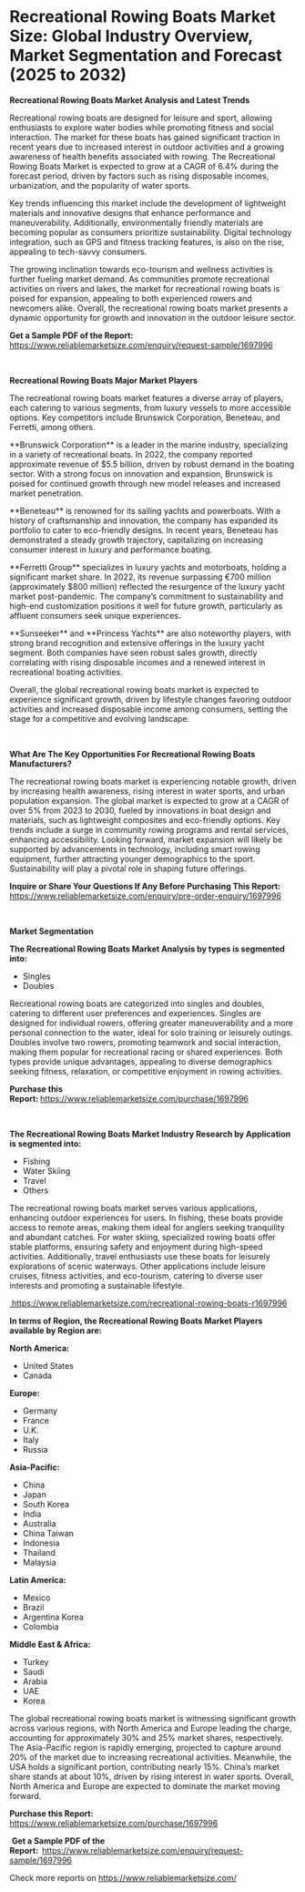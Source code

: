 <p><h1>Recreational Rowing Boats Market Size: Global Industry Overview, Market Segmentation and Forecast (2025 to 2032)</h1></p><p><strong>Recreational Rowing Boats Market Analysis and Latest Trends</strong></p>
<p><p>Recreational rowing boats are designed for leisure and sport, allowing enthusiasts to explore water bodies while promoting fitness and social interaction. The market for these boats has gained significant traction in recent years due to increased interest in outdoor activities and a growing awareness of health benefits associated with rowing. The Recreational Rowing Boats Market is expected to grow at a CAGR of 6.4% during the forecast period, driven by factors such as rising disposable incomes, urbanization, and the popularity of water sports.</p><p>Key trends influencing this market include the development of lightweight materials and innovative designs that enhance performance and maneuverability. Additionally, environmentally friendly materials are becoming popular as consumers prioritize sustainability. Digital technology integration, such as GPS and fitness tracking features, is also on the rise, appealing to tech-savvy consumers.</p><p>The growing inclination towards eco-tourism and wellness activities is further fueling market demand. As communities promote recreational activities on rivers and lakes, the market for recreational rowing boats is poised for expansion, appealing to both experienced rowers and newcomers alike. Overall, the recreational rowing boats market presents a dynamic opportunity for growth and innovation in the outdoor leisure sector.</p></p>
<p><strong>Get a Sample PDF of the Report:&nbsp;</strong> <a href="https://www.reliablemarketsize.com/enquiry/request-sample/1697996?utm_campaign=2936&utm_medium=2&utm_source=Github&utm_content=ia&utm_term=30032025&utm_id=recreational-rowing-boats">https://www.reliablemarketsize.com/enquiry/request-sample/1697996</a></p>
<p>&nbsp;</p>
<p><strong>Recreational Rowing Boats Major Market Players</strong></p>
<p><p>The recreational rowing boats market features a diverse array of players, each catering to various segments, from luxury vessels to more accessible options. Key competitors include Brunswick Corporation, Beneteau, and Ferretti, among others. </p><p>**Brunswick Corporation** is a leader in the marine industry, specializing in a variety of recreational boats. In 2022, the company reported approximate revenue of $5.5 billion, driven by robust demand in the boating sector. With a strong focus on innovation and expansion, Brunswick is poised for continued growth through new model releases and increased market penetration.</p><p>**Beneteau** is renowned for its sailing yachts and powerboats. With a history of craftsmanship and innovation, the company has expanded its portfolio to cater to eco-friendly designs. In recent years, Beneteau has demonstrated a steady growth trajectory, capitalizing on increasing consumer interest in luxury and performance boating.</p><p>**Ferretti Group** specializes in luxury yachts and motorboats, holding a significant market share. In 2022, its revenue surpassing €700 million (approximately $800 million) reflected the resurgence of the luxury yacht market post-pandemic. The company’s commitment to sustainability and high-end customization positions it well for future growth, particularly as affluent consumers seek unique experiences.</p><p>**Sunseeker** and **Princess Yachts** are also noteworthy players, with strong brand recognition and extensive offerings in the luxury yacht segment. Both companies have seen robust sales growth, directly correlating with rising disposable incomes and a renewed interest in recreational boating activities.</p><p>Overall, the global recreational rowing boats market is expected to experience significant growth, driven by lifestyle changes favoring outdoor activities and increased disposable income among consumers, setting the stage for a competitive and evolving landscape.</p></p>
<p>&nbsp;</p>
<p><strong>What Are The Key Opportunities For Recreational Rowing Boats Manufacturers?</strong></p>
<p><p>The recreational rowing boats market is experiencing notable growth, driven by increasing health awareness, rising interest in water sports, and urban population expansion. The global market is expected to grow at a CAGR of over 5% from 2023 to 2030, fueled by innovations in boat design and materials, such as lightweight composites and eco-friendly options. Key trends include a surge in community rowing programs and rental services, enhancing accessibility. Looking forward, market expansion will likely be supported by advancements in technology, including smart rowing equipment, further attracting younger demographics to the sport. Sustainability will play a pivotal role in shaping future offerings.</p></p>
<p><strong>Inquire or Share Your Questions If Any Before Purchasing This Report:</strong> <a href="https://www.reliablemarketsize.com/enquiry/pre-order-enquiry/1697996?utm_campaign=2936&utm_medium=2&utm_source=Github&utm_content=ia&utm_term=30032025&utm_id=recreational-rowing-boats">https://www.reliablemarketsize.com/enquiry/pre-order-enquiry/1697996</a></p>
<p>&nbsp;</p>
<p><strong>Market Segmentation</strong></p>
<p><strong>The Recreational Rowing Boats Market Analysis by types is segmented into:</strong></p>
<p><ul><li>Singles</li><li>Doubles</li></ul></p>
<p><p>Recreational rowing boats are categorized into singles and doubles, catering to different user preferences and experiences. Singles are designed for individual rowers, offering greater maneuverability and a more personal connection to the water, ideal for solo training or leisurely outings. Doubles involve two rowers, promoting teamwork and social interaction, making them popular for recreational racing or shared experiences. Both types provide unique advantages, appealing to diverse demographics seeking fitness, relaxation, or competitive enjoyment in rowing activities.</p></p>
<p><strong>Purchase this Report:&nbsp;</strong><a href="https://www.reliablemarketsize.com/purchase/1697996?utm_campaign=2936&utm_medium=2&utm_source=Github&utm_content=ia&utm_term=30032025&utm_id=recreational-rowing-boats">https://www.reliablemarketsize.com/purchase/1697996</a></p>
<p>&nbsp;</p>
<p><strong>The Recreational Rowing Boats Market Industry Research by Application is segmented into:</strong></p>
<p><ul><li>Fishing</li><li>Water Skiing</li><li>Travel</li><li>Others</li></ul></p>
<p><p>The recreational rowing boats market serves various applications, enhancing outdoor experiences for users. In fishing, these boats provide access to remote areas, making them ideal for anglers seeking tranquility and abundant catches. For water skiing, specialized rowing boats offer stable platforms, ensuring safety and enjoyment during high-speed activities. Additionally, travel enthusiasts use these boats for leisurely explorations of scenic waterways. Other applications include leisure cruises, fitness activities, and eco-tourism, catering to diverse user interests and promoting a sustainable lifestyle.</p></p>
<p><a href="https://www.reliablemarketsize.com/recreational-rowing-boats-r1697996?utm_campaign=2936&utm_medium=2&utm_source=Github&utm_content=ia&utm_term=30032025&utm_id=recreational-rowing-boats">&nbsp;https://www.reliablemarketsize.com/recreational-rowing-boats-r1697996</a></p>
<p><strong>In terms of Region, the Recreational Rowing Boats Market Players available by Region are:</strong></p>
<p>
    <p> <strong> North America: </strong>
        <ul>
            <li>United States</li>
            <li>Canada</li>
        </ul>
        </p> 
    <p> <strong> Europe: </strong>
        <ul>
            <li>Germany</li>
            <li>France</li>
            <li>U.K.</li>
            <li>Italy</li>
            <li>Russia</li>
        </ul>
        </p> 
    <p> <strong> Asia-Pacific: </strong>
        <ul>
            <li>China</li>
            <li>Japan</li>
            <li>South Korea</li>
            <li>India</li>
            <li>Australia</li>
            <li>China Taiwan</li>
            <li>Indonesia</li>
            <li>Thailand</li>
            <li>Malaysia</li>
        </ul>
        </p> 
    <p> <strong> Latin America: </strong>
        <ul>
            <li>Mexico</li>
            <li>Brazil</li>
            <li>Argentina Korea</li>
            <li>Colombia</li>
        </ul>
        </p> 
    <p> <strong> Middle East & Africa: </strong>
        <ul>
            <li>Turkey</li>
            <li>Saudi</li>
            <li>Arabia</li>
            <li>UAE</li>
            <li>Korea</li>
        </ul>
    </p>
    </p>
<p><p>The global recreational rowing boats market is witnessing significant growth across various regions, with North America and Europe leading the charge, accounting for approximately 30% and 25% market shares, respectively. The Asia-Pacific region is rapidly emerging, projected to capture around 20% of the market due to increasing recreational activities. Meanwhile, the USA holds a significant portion, contributing nearly 15%. China’s market share stands at about 10%, driven by rising interest in water sports. Overall, North America and Europe are expected to dominate the market moving forward.</p></p>
<p><strong>Purchase this Report: </strong><a href="https://www.reliablemarketsize.com/purchase/1697996?utm_campaign=2936&utm_medium=2&utm_source=Github&utm_content=ia&utm_term=30032025&utm_id=recreational-rowing-boats">https://www.reliablemarketsize.com/purchase/1697996</a></p>
<p>&nbsp;<strong>Get a Sample PDF of the Report:&nbsp;&nbsp;</strong><a href="https://www.reliablemarketsize.com/enquiry/request-sample/1697996?utm_campaign=2936&utm_medium=2&utm_source=Github&utm_content=ia&utm_term=30032025&utm_id=recreational-rowing-boats">https://www.reliablemarketsize.com/enquiry/request-sample/1697996</a></p>
<p><strong></strong></p>
<p>Check more reports on <a href="https://www.reliablemarketsize.com/?utm_campaign=2936&utm_medium=2&utm_source=Github&utm_content=ia&utm_term=30032025&utm_id=recreational-rowing-boats">https://www.reliablemarketsize.com/</a></p>